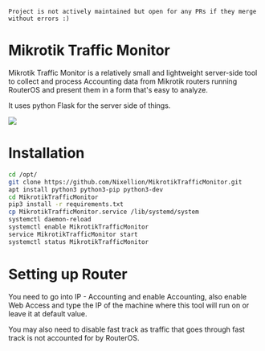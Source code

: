 ```
Project is not actively maintained but open for any PRs if they merge without errors :)
```

# Mikrotik Traffic Monitor

Mikrotik Traffic Monitor is a relatively small and lightweight server-side
tool to collect and process Accounting data from Mikrotik routers running RouterOS and
present them in a form that's easy to analyze.

It uses python Flask for the server side of things.

![](https://i.imgur.com/dLtKI4E.png)

# Installation

```bash
cd /opt/
git clone https://github.com/Nixellion/MikrotikTrafficMonitor.git
apt install python3 python3-pip python3-dev
cd MikrotikTrafficMonitor
pip3 install -r requirements.txt
cp MikrotikTrafficMonitor.service /lib/systemd/system
systemctl daemon-reload
systemctl enable MikrotikTrafficMonitor
service MikrotikTrafficMonitor start
systemctl status MikrotikTrafficMonitor
```

# Setting up Router

You need to go into IP - Accounting and enable Accounting, also enable Web Access and
type the IP of the machine where this tool will run on or leave it at default value.

You may also need to disable fast track as traffic that goes through fast track is not accounted for by RouterOS.
